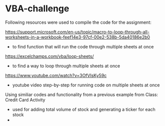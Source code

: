 # VBA-challenge


Following resources were used to compile the code for the assignment:

https://support.microsoft.com/en-us/topic/macro-to-loop-through-all-worksheets-in-a-workbook-feef14e3-97cf-00e2-538b-5da40186e2b0 
 - to find function that will run the code through multiple sheets at once

https://excelchamps.com/vba/loop-sheets/
- to find a way to loop through multiple sheets at once


https://www.youtube.com/watch?v=3OfVIsKy59c
- youtube video step-by-step for running code on multiple sheets at once

Using similiar codes and functionality from a previous example from Class: Credit Card Activity 
- used for adding total volume of stock and generating a ticker for each stock
- 
